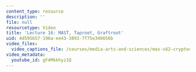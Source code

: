 ```yaml
---
content_type: resource
description: ''
file: null
resourcetype: Video
title: 'Lecture 16: MAST, Taproot, Graftroot'
uid: 4d595b57-196a-ee43-3893-7f75e346656b
video_files:
  video_captions_file: /courses/media-arts-and-sciences/mas-s62-cryptocurrency-engineering-and-design-spring-2018/lecture-videos/lec16-mast-taproot-graftroot/gF4Mkkhyz1Q.vtt
video_metadata:
  youtube_id: gF4Mkkhyz1Q
---
```

